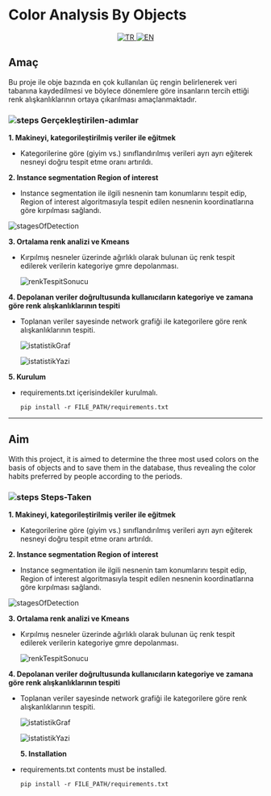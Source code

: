 # Color Analysis By Objects

<p align="center">
  <a href="#user-content-amac">
   <img src="https://github.com/umutsaydam/ColorAnalysisByObjects/assets/69711134/ff7574b1-52ab-46ed-b082-79948a457eb0" alt="TR"/>
  </a>

  <a href="#user-content-aim">
    <img src="https://github.com/umutsaydam/ColorAnalysisByObjects/assets/69711134/b51a8d7f-78b1-4f34-8c5b-2f3ac6a6d0c4" alt="EN"/>
  </a>
</p>

<h2 id="user-content-amac">Amaç</h2>
Bu proje ile obje bazında en çok kullanılan üç rengin belirlenerek veri tabanına kaydedilmesi ve böylece dönemlere göre insanların tercih ettiği renk alışkanlıklarının ortaya çıkarılması amaçlanmaktadır.

### ![steps](https://github.com/umutsaydam/ColorAnalysisByObjects/assets/69711134/bb363b72-ac7b-49a7-a0b7-fbb9303d9a70) Gerçekleştirilen-adımlar
 **1. Makineyi, kategorileştirilmiş veriler ile eğitmek**
  - Kategorilerine göre (giyim vs.) sınıflandırılmış verileri ayrı ayrı eğiterek nesneyi doğru tespit etme oranı artırıldı.
 
 **2. Instance segmentation Region of interest**
  - Instance segmentation ile ilgili nesnenin tam konumlarını tespit edip, Region of interest algoritmasıyla tespit edilen nesnenin koordinatlarına göre kırpılması sağlandı.
    
   ![stagesOfDetection](https://github.com/umutsaydam/ColorAnalysisByObjects/assets/69711134/3cb435b7-badd-47eb-a50c-233eae96ea04)
 
 **3. Ortalama renk analizi ve Kmeans**
  - Kırpılmış nesneler üzerinde ağırlıklı olarak bulunan üç renk tespit edilerek verilerin kategoriye gmre depolanması.

    ![renkTespitSonucu](https://github.com/umutsaydam/ColorAnalysisByObjects/assets/69711134/ba5508aa-6b27-4fac-861e-e7c21e153331)
 
 **4. Depolanan veriler doğrultusunda kullanıcıların kategoriye ve zamana göre renk alışkanlıklarının tespiti**
  - Toplanan veriler sayesinde network grafiği ile kategorilere göre renk alışkanlıklarının tespiti.
    
    ![istatistikGraf](https://github.com/umutsaydam/ColorAnalysisByObjects/assets/69711134/6cfc64ad-3809-431a-8b37-e07dc7826df8)
    
    ![istatistikYazi](https://github.com/umutsaydam/ColorAnalysisByObjects/assets/69711134/091597ee-8d0f-446a-abaf-8b4b0056ea98)

    
**5. Kurulum**
- requirements.txt içerisindekiler kurulmalı.
  ```
  pip install -r FILE_PATH/requirements.txt
  ```


***

<h2 id="user-content-aim">Aim</h2>
With this project, it is aimed to determine the three most used colors on the basis of objects and to save them in the database, thus revealing the color habits preferred by people according to the periods.



### ![steps](https://github.com/umutsaydam/ColorAnalysisByObjects/assets/69711134/bb363b72-ac7b-49a7-a0b7-fbb9303d9a70) Steps-Taken
 **1. Makineyi, kategorileştirilmiş veriler ile eğitmek**
  - Kategorilerine göre (giyim vs.) sınıflandırılmış verileri ayrı ayrı eğiterek nesneyi doğru tespit etme oranı artırıldı.
 
 **2. Instance segmentation Region of interest**
  - Instance segmentation ile ilgili nesnenin tam konumlarını tespit edip, Region of interest algoritmasıyla tespit edilen nesnenin koordinatlarına göre kırpılması sağlandı.
    
   ![stagesOfDetection](https://github.com/umutsaydam/ColorAnalysisByObjects/assets/69711134/3cb435b7-badd-47eb-a50c-233eae96ea04)
 
 **3. Ortalama renk analizi ve Kmeans**
  - Kırpılmış nesneler üzerinde ağırlıklı olarak bulunan üç renk tespit edilerek verilerin kategoriye gmre depolanması.

    ![renkTespitSonucu](https://github.com/umutsaydam/ColorAnalysisByObjects/assets/69711134/ba5508aa-6b27-4fac-861e-e7c21e153331)
 
 **4. Depolanan veriler doğrultusunda kullanıcıların kategoriye ve zamana göre renk alışkanlıklarının tespiti**
  - Toplanan veriler sayesinde network grafiği ile kategorilere göre renk alışkanlıklarının tespiti.
    
    ![istatistikGraf](https://github.com/umutsaydam/ColorAnalysisByObjects/assets/69711134/6cfc64ad-3809-431a-8b37-e07dc7826df8)
    
    ![istatistikYazi](https://github.com/umutsaydam/ColorAnalysisByObjects/assets/69711134/091597ee-8d0f-446a-abaf-8b4b0056ea98)


    **5. Installation**
- requirements.txt contents must be installed.
  ```
  pip install -r FILE_PATH/requirements.txt
  ```
